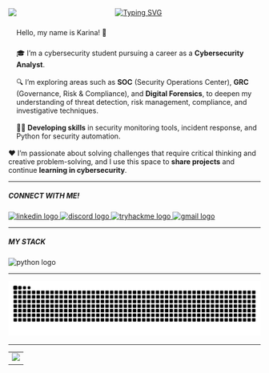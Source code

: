 <div align="center">
  <a href="https://git.io/typing-svg">
    <img src="https://readme-typing-svg.demolab.com?font=Fira+Code&weight=500&size=22&pause=1000&color=FF00F6&center=true&vCenter=true&random=false&width=524&lines=%E2%8A%B9+Welcome+to+my+profile+%CB%99%E1%B5%95%CB%99+%E2%8A%B9+" alt="Typing SVG">
  </a>

  <img align="left" height="250" src="https://media4.giphy.com/media/v1.Y2lkPTc5MGI3NjExY3EyMHg3eXA1YmMwYzF3bGV3Nnp6ZW4xZnl6MDdnM2xiOWM5ZW4zciZlcD12MV9pbnRlcm5hbF9naWZfYnlfaWQmY3Q9Zw/a7VbqJo5D3dbYqzuOk/giphy.gif"  />
</div>

###

Hello, my name is Karina! 👋

###

<p align="left"> 
🎓 I’m a cybersecurity student pursuing a career as a <strong>Cybersecurity Analyst</strong>.<br><br>
🔍 I’m exploring areas such as <strong>SOC</strong> (Security Operations Center), <strong>GRC</strong> (Governance, Risk & Compliance), and <strong>Digital Forensics</strong>, to deepen my understanding of threat detection, risk management, compliance, and investigative techniques.<br><br>
👩‍💻 <strong>Developing skills</strong> in security monitoring tools, incident response, and Python for security automation.<br><br>
❤️ I’m passionate about solving challenges that require critical thinking and creative problem-solving, and I use this space to <strong>share projects</strong> and continue <strong>learning in cybersecurity</strong>.
</p>

---

<h5 align="left">CONNECT WITH ME!</h5>

<div align="left">
  <!-- LinkedIn -->
  <a href="https://www.linkedin.com/in/karina-oliveira-silva-cyber96/?locale=pt_BR" target="_blank" rel="noopener noreferrer">
    <img src="https://img.shields.io/static/v1?message=LinkedIn&logo=linkedin&label=&color=0077B5&logoColor=white&labelColor=&style=flat" height="30" alt="linkedin logo" />
  </a>

  <!-- Discord -->
  <a href="http://discord.gg/992ZHCcQ" target="_blank" rel="noopener noreferrer">
    <img src="https://img.shields.io/static/v1?message=Discord&logo=discord&label=&color=7289DA&logoColor=white&labelColor=&style=flat" height="30" alt="discord logo" />
  </a>

  <!-- TryHackMe -->
  <a href="https://tryhackme.com/p/karinaest.oliveira" target="_blank" rel="noopener noreferrer">
    <img src="https://img.shields.io/static/v1?message=TryHackMe&logo=tryhackme&label=&color=88cc14&logoColor=white&labelColor=&style=flat" height="30" alt="tryhackme logo" />
  </a>

  <!-- Gmail -->
  <a href="https://mail.google.com/mail/?view=cm&fs=1&to=karinadeoliveira96s@gmail.com" target="_blank" rel="noopener noreferrer">
    <img src="https://img.shields.io/static/v1?message=Gmail&logo=gmail&label=&color=D14836&logoColor=white&labelColor=&style=flat" height="30" alt="gmail logo" />
  </a>
</div>

---

<h5 align="left">MY STACK</h5>

<div align="left">
  <img src="https://cdn.jsdelivr.net/gh/devicons/devicon/icons/python/python-original.svg" height="50" alt="python logo" />
  <img width="12" />
</div>

---

<img src="https://raw.githubusercontent.com/Kaoliveiras/Kaoliveiras/output/snake.svg" alt="Snake animation" />

---

<table>
  <tr>
    <td>
      <img src="https://github-readme-stats.vercel.app/api?username=Kaoliveiras&hide_title=false&hide_rank" />
    </td>
  </tr>
</table>
